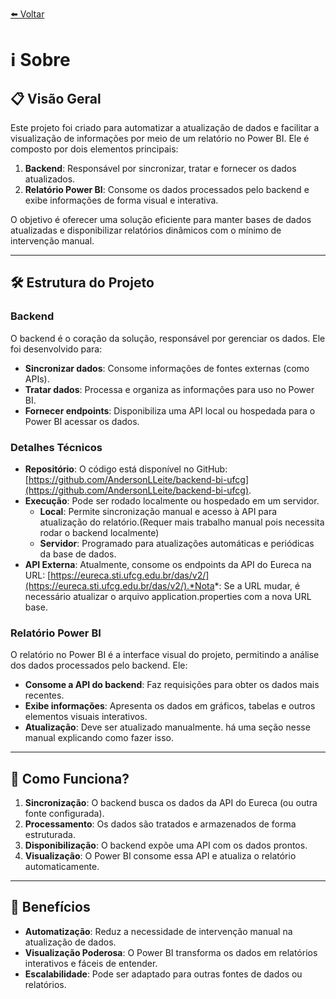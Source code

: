 [⬅️ Voltar](../index.md)

# ℹ️ Sobre

## 📋 Visão Geral

Este projeto foi criado para automatizar a atualização de dados e facilitar a visualização de informações por meio de um relatório no Power BI. Ele é composto por dois elementos principais:

1. **Backend**: Responsável por sincronizar, tratar e fornecer os dados atualizados.
2. **Relatório Power BI**: Consome os dados processados pelo backend e exibe informações de forma visual e interativa.

O objetivo é oferecer uma solução eficiente para manter bases de dados atualizadas e disponibilizar relatórios dinâmicos com o mínimo de intervenção manual.

---

## 🛠️ Estrutura do Projeto

### Backend

O backend é o coração da solução, responsável por gerenciar os dados. Ele foi desenvolvido para:

- **Sincronizar dados**: Consome informações de fontes externas (como APIs).
- **Tratar dados**: Processa e organiza as informações para uso no Power BI.
- **Fornecer endpoints**: Disponibiliza uma API local ou hospedada para o Power BI acessar os dados.

### Detalhes Técnicos

- **Repositório**: O código está disponível no GitHub: [https://github.com/AndersonLLeite/backend-bi-ufcg](https://github.com/AndersonLLeite/backend-bi-ufcg).
- **Execução**: Pode ser rodado localmente ou hospedado em um servidor.
    - **Local**: Permite sincronização manual e acesso à API para atualização do relatório.(Requer mais trabalho manual pois necessita rodar o backend localmente)
    - **Servidor**: Programado para atualizações automáticas e periódicas da base de dados.
- **API Externa**: Atualmente, consome os endpoints da API do Eureca na URL: [https://eureca.sti.ufcg.edu.br/das/v2/](https://eureca.sti.ufcg.edu.br/das/v2/).*Nota*: Se a URL mudar, é necessário atualizar o arquivo application.properties com a nova URL base.

### Relatório Power BI

O relatório no Power BI é a interface visual do projeto, permitindo a análise dos dados processados pelo backend. Ele:

- **Consome a API do backend**: Faz requisições para obter os dados mais recentes.
- **Exibe informações**: Apresenta os dados em gráficos, tabelas e outros elementos visuais interativos.
- **Atualização**: Deve ser atualizado manualmente. há uma seção nesse manual explicando como fazer isso.

---

## 🚀 Como Funciona?

1. **Sincronização**: O backend busca os dados da API do Eureca (ou outra fonte configurada).
2. **Processamento**: Os dados são tratados e armazenados de forma estruturada.
3. **Disponibilização**: O backend expõe uma API com os dados prontos.
4. **Visualização**: O Power BI consome essa API e atualiza o relatório automaticamente.

---

## 🌟 Benefícios

- **Automatização**: Reduz a necessidade de intervenção manual na atualização de dados.
- **Visualização Poderosa**: O Power BI transforma os dados em relatórios interativos e fáceis de entender.
- **Escalabilidade**: Pode ser adaptado para outras fontes de dados ou relatórios.
